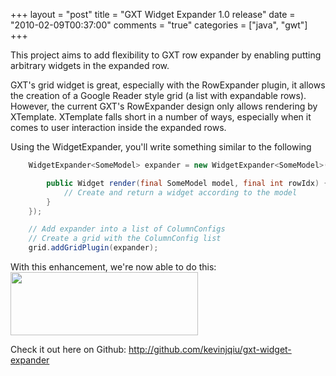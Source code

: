 +++
layout = "post"
title = "GXT Widget Expander 1.0 release"
date = "2010-02-09T00:37:00"
comments = "true"
categories = ["java", "gwt"]
+++

This project aims to add flexibility to GXT row expander by enabling putting arbitrary widgets in the expanded row.

GXT's grid widget is great, especially with the RowExpander plugin, it allows the creation of a Google Reader style grid (a list with expandable rows). However, the current GXT's RowExpander design only allows rendering by XTemplate. XTemplate falls short in a number of ways, especially when it comes to user interaction inside the expanded rows.

Using the WidgetExpander, you'll write something similar to the following
```java
    WidgetExpander<SomeModel> expander = new WidgetExpander<SomeModel>(new WidgetRowRenderer<SomeModel>() {

        public Widget render(final SomeModel model, final int rowIdx) {
            // Create and return a widget according to the model
        }
    });

    // Add expander into a list of ColumnConfigs
    // Create a grid with the ColumnConfig list
    grid.addGridPlugin(expander);
```

With this enhancement, we're now able to do this:
<a href="http://reminiscential.files.wordpress.com/2010/02/2010-02-24_1654.png"><img src="http://reminiscential.files.wordpress.com/2010/02/2010-02-24_1654.png?w=300" alt="" title="effect" width="300" height="101" class="aligncenter size-medium wp-image-141" /></a>

Check it out here on Github: <a href="http://github.com/kevinjqiu/gxt-widget-expander">http://github.com/kevinjqiu/gxt-widget-expander</a>
